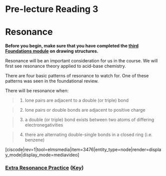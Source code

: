 # Pre-lecture Reading 3


# Resonance

**Before you begin, make sure that you have completed the [third Foundations module](/drawing-structures.md) on drawing structures.**



Resonance will be an important consideration for us in the course. We will first see resonance theory applied to acid-base chemistry.

There are four basic patterns of resonance to watch for. One of these patterns was seen in the foundational review.

There will be resonance when:
> 1) lone pairs are adjacent to a double (or triple) bond

> 2) lone pairs or double bonds are adjacent to positive charge

> 3) a double (or triple) bond exists between two atoms of differing electronegativities

> 4) there are alternating double-single bonds in a closed ring (i.e. benzene)

[ciscode|rev=1|tool=elmsmedia|item=3476|entity_type=node|render=display_mode|display_mode=mediavideo]

### [Extra Resonance Practice](https://media.ed.science.psu.edu/sites/media/ed/files/documents/additional_resonance_practicef17.pdf) ([Key](https://media.ed.science.psu.edu/sites/media/ed/files/documents/additional_resonance_practicef17_key.pdf))